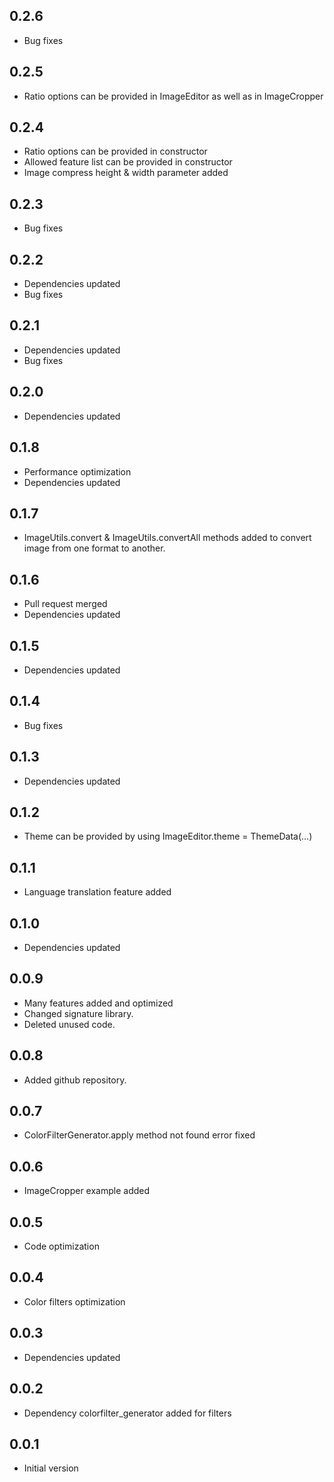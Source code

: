 ## 0.2.6

* Bug fixes

## 0.2.5

* Ratio options can be provided in ImageEditor as well as in ImageCropper

## 0.2.4

* Ratio options can be provided in constructor
* Allowed feature list can be provided in constructor
* Image compress height & width parameter added

## 0.2.3

* Bug fixes

## 0.2.2

* Dependencies updated
* Bug fixes

## 0.2.1

* Dependencies updated
* Bug fixes

## 0.2.0

* Dependencies updated

## 0.1.8

* Performance optimization
* Dependencies updated

## 0.1.7

* ImageUtils.convert & ImageUtils.convertAll methods added to convert image from one format to another.

## 0.1.6

* Pull request merged
* Dependencies updated

## 0.1.5

* Dependencies updated

## 0.1.4

* Bug fixes

## 0.1.3

* Dependencies updated

## 0.1.2

* Theme can be provided by using ImageEditor.theme = ThemeData(...)

## 0.1.1

* Language translation feature added

## 0.1.0

* Dependencies updated

## 0.0.9

* Many features added and optimized
* Changed signature library.
* Deleted unused code.

## 0.0.8

* Added github repository.

## 0.0.7

* ColorFilterGenerator.apply method not found error fixed

## 0.0.6

* ImageCropper example added

## 0.0.5

* Code optimization

## 0.0.4

* Color filters optimization

## 0.0.3

* Dependencies updated

## 0.0.2

* Dependency colorfilter_generator added for filters

## 0.0.1

* Initial version
